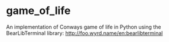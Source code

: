 # game_of_life
An implementation of Conways game of life in Python using the BearLibTerminal library: http://foo.wyrd.name/en:bearlibterminal
